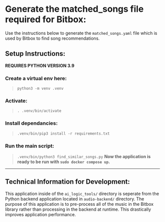 # Generate the matched_songs file required for Bitbox:
Use the instructions below to generate the `matched_songs.yaml` file
which is used by Bitbox to find song recommendations.

## Setup Instructions:
**REQUIRES PYTHON VERSION 3.9**
### Create a virtual env here:
>`python3 -m venv .venv`
### Activate:
>`. .venv/bin/activate`
### Install dependancies:
>`.venv/bin/pip3 install -r requirements.txt`
### Run the main script:
>`.venv/bin/python3 find_similar_songs.py`
**Now the application is ready to be run with `sudo docker compose up`.**
---
## Technical Information for Development:
This application inside of the `ai_logic_tools/` directory is seperate
from the Python backend application located in `audio-backend/` directory.
The purpose of this application is to pre-process all of the music 
in the Bitbox library rather than processing in the backend at runtime. This
drastically improves application performance.

